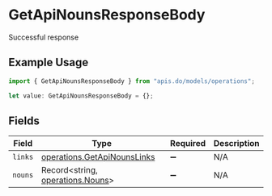 # GetApiNounsResponseBody

Successful response

## Example Usage

```typescript
import { GetApiNounsResponseBody } from "apis.do/models/operations";

let value: GetApiNounsResponseBody = {};
```

## Fields

| Field                                                                      | Type                                                                       | Required                                                                   | Description                                                                |
| -------------------------------------------------------------------------- | -------------------------------------------------------------------------- | -------------------------------------------------------------------------- | -------------------------------------------------------------------------- |
| `links`                                                                    | [operations.GetApiNounsLinks](../../models/operations/getapinounslinks.md) | :heavy_minus_sign:                                                         | N/A                                                                        |
| `nouns`                                                                    | Record<string, [operations.Nouns](../../models/operations/nouns.md)>       | :heavy_minus_sign:                                                         | N/A                                                                        |